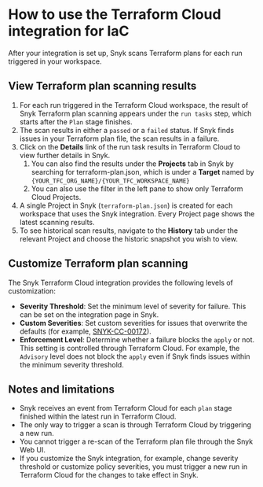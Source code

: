 # How to use the Terraform Cloud integration for IaC

After your integration is set up, Snyk scans Terraform plans for each run triggered in your workspace.

## View Terraform plan scanning results

1. For each run triggered in the Terraform Cloud workspace, the result of Snyk Terraform plan scanning appears under the `run tasks` step, which starts after the `Plan` stage finishes.
2. The scan results in either a `passed` or a `failed` status. If Snyk finds issues in your Terraform plan file, the scan results in a failure.
3. Click on the **Details** link of the run task results in Terraform Cloud to view further details in Snyk.
   1. You can also find the results under the **Projects** tab in Snyk by searching for terraform-plan.json, which is under a **Target** named by `{YOUR_TFC_ORG_NAME}/{YOUR_TFC_WORKSPACE_NAME}`
   2. You can also use the filter in the left pane to show only Terraform Cloud Projects.
4. A single Project in Snyk (`terraform-plan.json`) is created for each workspace that uses the Snyk integration. Every Project page shows the latest scanning results.
5. To see historical scan results, navigate to the **History** tab under the relevant Project and choose the historic snapshot you wish to view.

## Customize Terraform plan scanning

The Snyk Terraform Cloud integration provides the following levels of customization:

* **Severity Threshold**: Set the minimum level of severity for failure. This can be set on the integration page in Snyk.
* **Custom Severities**: Set custom severities for issues that overwrite the defaults (for example, [SNYK-CC-00172](https://security.snyk.io/rules/cloud/SNYK-CC-00172)).
* **Enforcement Level**: Determine whether a failure blocks the `apply` or not. This setting is controlled through Terraform Cloud. For example, the `Advisory` level does not block the `apply` even if Snyk finds issues within the minimum severity threshold.

## Notes and limitations

* Snyk receives an event from Terraform Cloud for each `plan` stage finished within the latest run in Terraform Cloud.
* The only way to trigger a scan is through Terraform Cloud by triggering a new run.
* You cannot trigger a re-scan of the Terraform plan file through the Snyk Web UI.
* If you customize the Snyk integration, for example, change severity threshold or customize policy severities, you must trigger a new run in Terraform Cloud for the changes to take effect in Snyk.

